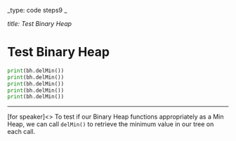 _type: code steps9 _

_title: Test Binary Heap_
# Test Binary Heap

```python
print(bh.delMin())
print(bh.delMin())
print(bh.delMin())
print(bh.delMin())
print(bh.delMin())
```
----
[for speaker]<> To test if our Binary Heap functions appropriately as a Min Heap, we can call `delMin()` to retrieve the minimum value in our tree on each call.